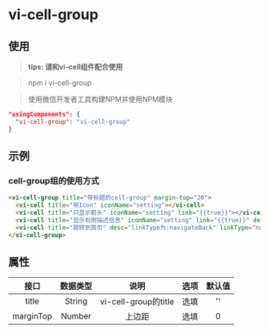 # vi-cell-group

## 使用

> **tips: 请和vi-cell组件配合使用** <br>

> npm i vi-cell-group <br>

> 使用微信开发者工具构建NPM并使用NPM模块 <br>


```json
"usingComponents": {
  "vi-cell-group": "vi-cell-group"
}
```

## 示例

<!-- visionUI code example -->

### cell-group组的使用方式

```HTML
<vi-cell-group title="带标题的cell-group" margin-top="20">
  <vi-cell title="带Icon" iconName="setting"></vi-cell>
  <vi-cell title="只显示箭头" iconName="setting" link="{{true}}"></vi-cell>
  <vi-cell title="显示右侧描述信息" iconName="setting" link="{{true}}" desc="我是描述..."></vi-cell>
  <vi-cell title="跳转到首页" desc="linkType为:navigateBack" linkType="navigateBack" iconName="carame" link="/pages/index/index"></vi-cell>
</vi-cell-group>
```

<!-- code example -->

<!-- visionUI code example -->

## 属性

| 接口 | 数据类型 | 说明 | 选项 | 默认值 |
| :--: | :--: | :--: | :--: | :--: |
| title | String | vi-cell-group的title | 选填 | '' |
| marginTop | Number | 上边距 | 选填 | 0 |